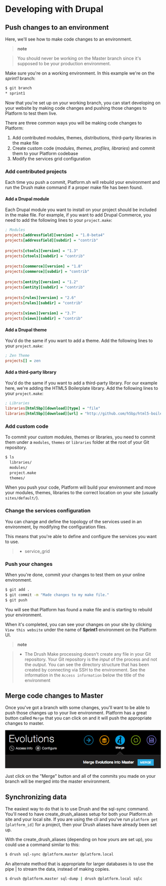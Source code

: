 # Developing with Drupal

## Push changes to an environment

Here, we'll see how to make code changes to an environment.

> **note**

> You should never be working on the Master branch since it's supposed
> to be your production environment.

Make sure you're on a working environment. In this example we're on the
*sprint1* branch:

```bash
$ git branch
* sprint1
```

Now that you're set up on your working branch, you can start developing
on your website by making code changes and pushing those changes to
Platform to test them live.

There are three common ways you will be making code changes to Platform:

1.  Add contributed modules, themes, distributions, third-party
    libraries in the make file
2.  Create custom code (*modules, themes, profiles, libraries*) and
    commit them to your Platform codebase
3.  Modify the services grid configuration

### Add contributed projects

Each time you push a commit, Platform.sh will rebuild your environment
and run the Drush make command if a proper make file has been found.

#### Add a Drupal module

Each Drupal module you want to install on your project should be
included in the make file. For example, if you want to add Drupal
Commerce, you need to add the following lines to your `project.make`:

```ini
; Modules
projects[addressfield][version] = "1.0-beta4"
projects[addressfield][subdir] = "contrib"

projects[ctools][version] = "1.3"
projects[ctools][subdir] = "contrib"

projects[commerce][version] = "1.8"
projects[commerce][subdir] = "contrib"

projects[entity][version] = "1.2"
projects[entity][subdir] = "contrib"

projects[rules][version] = "2.6"
projects[rules][subdir] = "contrib"

projects[views][version] = "3.7"
projects[views][subdir] = "contrib"
```

#### Add a Drupal theme

You'd do the same if you want to add a theme. Add the following lines to
your `project.make`:

```ini
; Zen Theme
projects[] = zen
```

#### Add a third-party library

You'd do the same if you want to add a third-party library. For our
example here, we're adding the HTML5 Boilerplate library. Add the
following lines to your `project.make`:

```ini
; Libraries
libraries[html5bp][download][type] = "file"
libraries[html5bp][download][url] = "http://github.com/h5bp/html5-boilerplate/zipball/v3.0.2stripped"
```

### Add custom code

To commit your custom modules, themes or libraries, you need to commit
them under a `modules`, `themes` or `libraries` folder at the root of
your Git repository.

```bash
$ ls
  libraries/
  modules/
  project.make
  themes/
```

When you push your code, Platform will build your environment and move
your modules, themes, libraries to the correct location on your site
(usually `sites/default/`).

### Change the services configuration

You can change and define the topology of the services used in an
environment, by modifying the configuration files.

This means that you're able to define and configure the services you
want to use.

> -   service\_grid

### Push your changes

When you're done, commit your changes to test them on your online
environment.

```bash
$ git add .
$ git commit -m "Made changes to my make file."
$ git push
```

You will see that Platform has found a make file and is starting to
rebuild your environment.

When it's completed, you can see your changes on your site by clicking
`View this website` under the name of **Sprint1** environment on the
Platform UI.

> **note**

> -   The Drush Make processing doesn't create any file in your Git
>     repository. Your Git repository is the *input* of the process and
>     not the *output*. You can see the directory structure that has
>     been created by connecting via SSH to the environment. See the
>     information in the `Access information` below the title of the
>     environment

## Merge code changes to Master

Once you've got a branch with some changes, you'll want to be able to
push those changes up to your live environment. Platform has a great
button called `Merge` that you can click on and it will push the
appropriate changes to master.

![Merge your changes.](images/merge.png)

Just click on the "Merge" button and all of the commits you made on your
branch will be merged into the master environment.

## Synchronizing data

The easiest way to do that is to use Drush and the sql-sync command.
You'll need to have create\_drush\_aliases setup for both your
Platform.sh site and your local site. If you are using the cli and
you've run `platform get [platform_id]` for a project, then your Drush
aliases have already been set up.

With the create\_drush\_aliases (depending on how yours are set up), you
could use a command similar to this:

```bash
$ drush sql-sync @platform.master @platform.local
```

An alternate method that is appropriate for larger databases is to use
the pipe | to stream the data, instead of making copies.

```bash
$ drush @platform.master sql-dump | drush @platform.local sqlc
```
